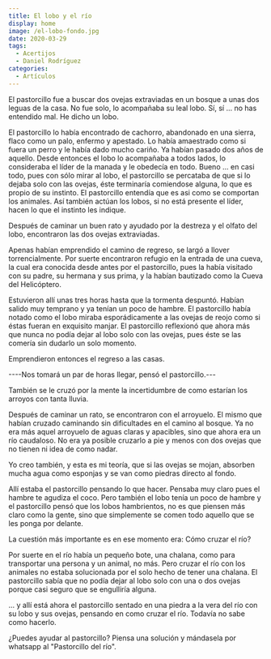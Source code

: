 ```yaml
---
title: El lobo y el río
display: home
image: /el-lobo-fondo.jpg
date: 2020-03-29
tags:
  - Acertijos
  - Daniel Rodríguez
categories:
  - Artículos
---
```

El pastorcillo fue a buscar dos ovejas extraviadas en un bosque a unas dos leguas de la casa. No fue solo, lo acompañaba su leal lobo. Sí, sí ... no has entendido mal. He dicho un lobo.
<!-- more -->

El pastorcillo lo había encontrado de cachorro, abandonado en una sierra, flaco como un palo, enfermo y apestado. Lo había amaestrado como si fuera un perro y le había dado mucho cariño. Ya habían pasado dos años de aquello. Desde entonces el lobo lo acompañaba a todos lados, lo consideraba el líder de la manada y le obedecía en todo. Bueno ... en casi todo, pues con sólo mirar al lobo, el pastorcillo se percataba de que si lo dejaba solo con las ovejas, éste terminaría comiendose alguna, lo que es propio de su instinto. El pastorcillo entendía que es asi como se comportan los animales. Así también actúan los lobos, si no está presente el líder, hacen lo que el instinto les indique.

Después de caminar un buen rato y ayudado por la destreza y el olfato del lobo, encontraron las dos ovejas extraviadas.

Apenas habían emprendido el camino de regreso, se largó a llover torrencialmente. Por suerte encontraron refugio en la entrada de una cueva, la cual era conocida desde antes por el pastorcillo, pues la había visitado con su padre, su hermana y sus prima, y la habían bautizado como la Cueva del Helicóptero.

Estuvieron allí unas tres horas hasta que la tormenta despuntó. Habían salido muy temprano y ya tenían un poco de hambre. El pastorcillo había notado como el lobo miraba esporádicamente a las ovejas de reojo como si éstas fueran en exquisito manjar. El pastorcillo reflexionó que ahora más que nunca no podía dejar al lobo solo con las ovejas, pues éste se las comería sin dudarlo un solo momento.

Emprendieron entonces el regreso a las casas.

----Nos tomará un par de horas llegar, pensó el pastorcillo.---

También se le cruzó por la mente la incertidumbre de como estarían los arroyos con tanta lluvia.

Después de caminar un rato, se encontraron con el arroyuelo. El mismo que habían cruzado caminando sin dificultades en el camino al bosque. Ya no era más aquel arroyuelo de aguas claras y apacibles, sino que ahora era un río caudaloso. No era ya posible cruzarlo a pie y menos con dos ovejas que no tienen ni idea de como nadar.

Yo creo también, y esta es mi teoría, que si las ovejas se mojan, absorben mucha agua como esponjas y se van como piedras directo al fondo.

Allí estaba el pastorcillo pensando lo que hacer. Pensaba muy claro pues el hambre te agudiza el coco. Pero también el lobo tenía un poco de hambre y el pastorcillo pensó que los lobos hambrientos, no es que piensen más claro como la gente, sino que simplemente se comen todo aquello que se les ponga por delante.

La cuestión más importante es en ese momento era: Cómo cruzar el río?

Por suerte en el río había un pequeño bote, una chalana, como para transportar una persona y un animal, no más.
Pero cruzar el río con los animales no estaba solucionada por el solo hecho de tener una chalana. El pastorcillo sabía que no podía dejar al lobo solo con una o dos ovejas porque casi seguro que se engulliría alguna.

... y allí está ahora el pastorcillo sentado en una piedra a la vera del río con su lobo y sus ovejas, pensando en como cruzar el río. Todavía no sabe como hacerlo.

¿Puedes ayudar al pastorcillo? Piensa una solución y mándasela por whatsapp al "Pastorcillo del río".
